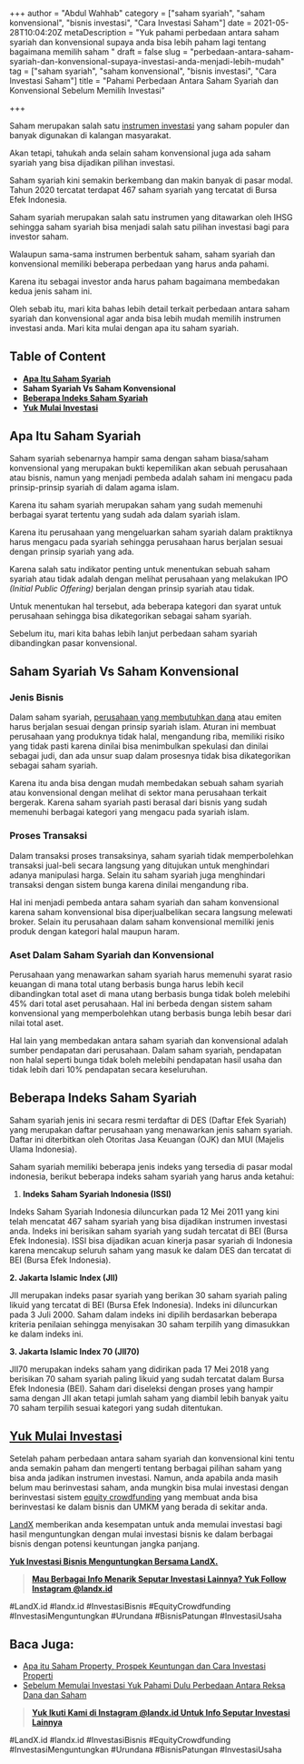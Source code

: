 +++
author = "Abdul Wahhab"
category = ["saham syariah", "saham konvensional", "bisnis investasi", "Cara Investasi Saham"]
date = 2021-05-28T10:04:20Z
metaDescription = "Yuk pahami perbedaan antara saham syariah dan konvensional supaya anda bisa lebih paham lagi tentang bagaimana memilih saham "
draft = false
slug = "perbedaan-antara-saham-syariah-dan-konvensional-supaya-investasi-anda-menjadi-lebih-mudah"
tag = ["saham syariah", "saham konvensional", "bisnis investasi", "Cara Investasi Saham"]
title = "Pahami Perbedaan Antara Saham Syariah dan Konvensional Sebelum Memilih Investasi"

+++


Saham merupakan salah satu [instrumen investasi](https://landx.id/) yang saham populer dan banyak digunakan di kalangan masyarakat.

Akan tetapi, tahukah anda selain saham konvensional juga ada saham syariah yang bisa dijadikan pilihan investasi.

Saham syariah kini semakin berkembang dan makin banyak di pasar modal. Tahun 2020 tercatat terdapat 467 saham syariah yang tercatat di Bursa Efek Indonesia.

Saham syariah merupakan salah satu instrumen yang ditawarkan oleh IHSG sehingga saham syariah bisa menjadi salah satu pilihan investasi bagi para investor saham.

Walaupun sama-sama instrumen berbentuk saham, saham syariah dan konvensional memiliki beberapa perbedaan yang harus anda pahami.

Karena itu sebagai investor anda harus paham bagaimana membedakan kedua jenis saham ini.

Oleh sebab itu, mari kita bahas lebih detail terkait perbedaan antara saham syariah dan konvensional agar anda bisa lebih mudah  memilih instrumen investasi anda. Mari kita mulai dengan apa itu saham syariah.

## Table of Content

* **[Apa Itu Saham Syariah](#apa-itu-saham-syariah )**
* **Saham Syariah Vs Saham Konvensional**
* **[Beberapa Indeks Saham Syariah](#beberapa-indeks-saham-syariah)**
* **[Yuk Mulai Investasi](#yuk-mulai-investasi)**

## Apa Itu Saham Syariah

Saham syariah sebenarnya hampir sama dengan saham biasa/saham konvensional yang merupakan bukti kepemilikan akan sebuah perusahaan atau bisnis, namun yang menjadi pembeda adalah saham ini mengacu pada prinsip-prinsip syariah di dalam agama islam.

Karena itu saham syariah merupakan saham yang sudah memenuhi berbagai syarat tertentu yang sudah ada dalam syariah islam.

Karena itu perusahaan yang mengeluarkan saham syariah dalam praktiknya harus mengacu pada syariah sehingga perusahaan harus berjalan sesuai dengan prinsip syariah yang ada.

Karena salah satu indikator penting untuk menentukan sebuah saham syariah atau tidak adalah dengan melihat perusahaan yang melakukan IPO _(Initial Public Offering)_ berjalan dengan prinsip syariah atau tidak.

Untuk menentukan hal tersebut, ada beberapa kategori dan syarat untuk perusahaan sehingga bisa dikategorikan sebagai saham syariah.

Sebelum itu,  mari kita bahas lebih lanjut perbedaan saham syariah dibandingkan pasar konvensional.

## Saham Syariah Vs Saham Konvensional

### Jenis Bisnis

Dalam saham syariah, [perusahaan yang membutuhkan dana](https://landx.id/) atau emiten harus berjalan sesuai dengan prinsip syariah islam. Aturan ini membuat perusahaan yang produknya tidak halal, mengandung riba, memiliki risiko yang tidak pasti karena dinilai bisa menimbulkan spekulasi dan dinilai sebagai judi, dan ada unsur suap dalam prosesnya tidak bisa dikategorikan sebagai saham syariah.

Karena itu anda bisa dengan mudah membedakan sebuah saham syariah atau konvensional dengan melihat di sektor mana perusahaan terkait bergerak. Karena saham syariah pasti berasal dari bisnis yang sudah memenuhi berbagai kategori yang mengacu pada syariah islam.

### Proses Transaksi

Dalam transaksi proses transaksinya, saham syariah tidak memperbolehkan transaksi jual-beli secara langsung yang ditujukan untuk menghindari adanya manipulasi harga. Selain itu saham syariah juga menghindari transaksi dengan sistem bunga karena dinilai mengandung riba.

Hal ini menjadi pembeda antara saham syariah dan saham konvensional karena saham konvensional bisa diperjualbelikan secara langsung melewati broker. Selain itu perusahaan dalam saham konvensional memiliki jenis produk dengan kategori halal maupun haram.

### Aset Dalam Saham Syariah dan Konvensional

Perusahaan yang menawarkan saham syariah harus memenuhi syarat rasio keuangan di mana total utang berbasis bunga harus lebih kecil dibandingkan total aset di mana utang berbasis bunga tidak boleh melebihi 45% dari total aset perusahaan. Hal ini berbeda dengan sistem saham konvensional yang memperbolehkan utang berbasis bunga lebih besar dari nilai total aset.

Hal lain yang membedakan antara saham syariah dan konvensional adalah sumber pendapatan dari perusahaan. Dalam saham syariah, pendapatan non halal seperti bunga tidak boleh melebihi pendapatan hasil usaha dan tidak lebih dari 10% pendapatan secara keseluruhan.

## Beberapa Indeks Saham Syariah

Saham syariah jenis ini secara resmi terdaftar di DES (Daftar Efek Syariah) yang merupakan daftar perusahaan yang menawarkan jenis saham syariah. Daftar ini diterbitkan oleh Otoritas Jasa Keuangan (OJK) dan MUI (Majelis Ulama Indonesia).

Saham syariah memiliki beberapa jenis indeks yang tersedia di pasar modal indonesia, berikut beberapa indeks saham syariah yang harus anda ketahui:

1. ******Indeks Saham Syariah Indonesia (ISSI)******

Indeks Saham Syariah Indonesia diluncurkan pada 12 Mei 2011 yang kini telah mencatat 467 saham syariah yang bisa dijadikan instrumen investasi anda. Indeks ini berisikan saham syariah yang sudah tercatat di BEI (Bursa Efek Indonesia). ISSI bisa dijadikan acuan kinerja pasar syariah di Indonesia karena mencakup seluruh saham yang masuk ke dalam DES dan tercatat di BEI (Bursa Efek Indonesia).

**2. ****Jakarta Islamic Index (JII)******

JII merupakan indeks pasar syariah yang berikan 30 saham syariah paling likuid yang tercatat di BEI (Bursa Efek Indonesia). Indeks ini diluncurkan pada 3 Juli 2000. Saham dalam indeks ini dipilih berdasarkan beberapa kriteria penilaian sehingga menyisakan 30 saham terpilih yang dimasukkan ke dalam indeks ini.

**3. ****Jakarta Islamic Index 70 (JII70)******

JII70 merupakan indeks saham yang didirikan pada 17 Mei 2018 yang berisikan 70 saham syariah paling likuid yang sudah tercatat dalam Bursa Efek Indonesia (BEI). Saham dari diseleksi dengan proses yang hampir sama dengan JII akan tetapi jumlah saham yang diambil lebih banyak yaitu 70 saham terpilih sesuai kategori yang sudah ditentukan.

## [Yuk Mulai Investas](https://landx.id/)i

Setelah paham perbedaan antara saham syariah dan konvensional kini tentu anda semakin paham dan mengerti tentang berbagai pilihan saham yang bisa anda jadikan instrumen investasi. Namun, anda apabila anda masih belum mau berinvestasi saham, anda mungkin bisa mulai investasi dengan berinvestasi sistem [equity crowdfunding](https://landx.id/) yang membuat anda bisa berinvestasi ke dalam bisnis dan UMKM yang berada di sekitar anda.

[LandX](https://landx.id/) memberikan anda kesempatan untuk anda memulai investasi bagi hasil menguntungkan dengan mulai investasi bisnis ke dalam berbagai bisnis dengan potensi keuntungan jangka panjang.

**[Yuk Investasi Bisnis Menguntungkan Bersama LandX.](https://landx.id/)**

> [**Mau Berbagai Info Menarik Seputar Investasi Lainnya? Yuk Follow Instagram @landx.id**](https://instagram.com/landx.id?utm_medium=copy_link)

#LandX.id	#landx.id	#InvestasiBisnis	#EquityCrowdfunding	#InvestasiMenguntungkan	#Urundana	#BisnisPatungan	#InvestasiUsaha

## Baca Juga:

* [Apa itu Saham Property, Prospek Keuntungan dan Cara Investasi Properti](https://landx.id/blog/apa-itu-saham-property-prospek-keuntungan-dan-cara-investasi-properti/)
* [Sebelum Memulai Investasi Yuk Pahami Dulu Perbedaan Antara Reksa Dana dan Saham](https://landx.id/blog/sebelum-memulai-investasi-yuk-pahami-dulu-perbedaan-antara-reksa-dana-dan-saham/)

> [**Yuk Ikuti Kami di Instagram @landx.id Untuk Info Seputar Investasi Lainnya**](https://www.instagram.com/landx.id/?utm_medium=copy_link)

#LandX.id    #landx.id    #InvestasiBisnis    #EquityCrowdfunding    #InvestasiMenguntungkan    #Urundana    #BisnisPatungan    #InvestasiUsaha

